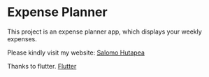 # Expense Planner

This project is an expense planner app, which displays your weekly expenses.

Please kindly visit my website:
[Salomo Hutapea](https://salomohutapea.tech)

Thanks to flutter.
[Flutter](https://flutter.dev)
